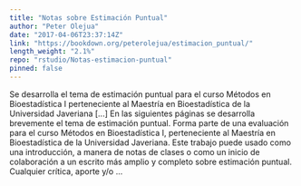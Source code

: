 ```yaml
---
title: "Notas sobre Estimación Puntual"
author: "Peter Olejua"
date: "2017-04-06T23:37:14Z"
link: "https://bookdown.org/peterolejua/estimacion_puntual/"
length_weight: "2.1%"
repo: "rstudio/Notas-estimacion-puntual"
pinned: false
---
```


Se desarrolla el tema de estimación puntual para el curso Métodos en Bioestadística I perteneciente al Maestría en Bioestadística de la Universidad Javeriana [...] En las siguientes páginas se desarrolla brevemente el tema de estimación puntual. Forma parte de una evaluación para el curso Métodos en Bioestadística I, perteneciente al Maestría en Bioestadística de la Universidad Javeriana. Este trabajo puede usado como una introducción, a manera de notas de clases o como un inicio de colaboración a un escrito más amplio y completo sobre estimación puntual. Cualquier crítica, aporte y/o ...

